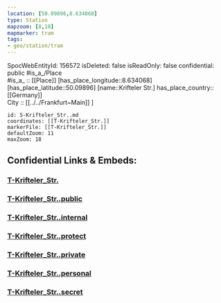 ```yaml
---
location: [50.09896,8.634068] 
type: Station 
mapzoom: [8,18] 
mapmarker: tram 
tags:
- geo/station/tram
---
```

SpocWebEntityId: 156572
isDeleted: false
isReadOnly: false
confidential: public
#is_a_/Place  
#is_a_ :: [[Place]] 
[has_place_longitude::8.634068] 
[has_place_latitude::50.09896] 
[name::Krifteler Str.] 
has_place_country:: [[Germany]]  
City :: [[../../Frankfurt~Main]] ] 


```leaflet
id: S-Krifteler_Str..md
coordinates: [[T-Krifteler_Str.]] 
markerFile: [[T-Krifteler_Str.]] 
defaultZoom: 11 
maxZoom: 18
```


## Confidential Links & Embeds: 

### [T-Krifteler_Str.](/_Standards/Earth/Continent/Europe/Europe~Central/Germany/Germany~West/Hessen/counties~Hessen/Frankfurt~Main/Stations-FFM~T/T-Krifteler_Str..md) 

### [T-Krifteler_Str..public](/_public/Earth/Continent/Europe/Europe~Central/Germany/Germany~West/Hessen/counties~Hessen/Frankfurt~Main/Stations-FFM~T/T-Krifteler_Str..public.md) 

### [T-Krifteler_Str..internal](/_internal/Earth/Continent/Europe/Europe~Central/Germany/Germany~West/Hessen/counties~Hessen/Frankfurt~Main/Stations-FFM~T/T-Krifteler_Str..internal.md) 

### [T-Krifteler_Str..protect](/_protect/Earth/Continent/Europe/Europe~Central/Germany/Germany~West/Hessen/counties~Hessen/Frankfurt~Main/Stations-FFM~T/T-Krifteler_Str..protect.md) 

### [T-Krifteler_Str..private](/_private/Earth/Continent/Europe/Europe~Central/Germany/Germany~West/Hessen/counties~Hessen/Frankfurt~Main/Stations-FFM~T/T-Krifteler_Str..private.md) 

### [T-Krifteler_Str..personal](/_personal/Earth/Continent/Europe/Europe~Central/Germany/Germany~West/Hessen/counties~Hessen/Frankfurt~Main/Stations-FFM~T/T-Krifteler_Str..personal.md) 

### [T-Krifteler_Str..secret](/_secret/Earth/Continent/Europe/Europe~Central/Germany/Germany~West/Hessen/counties~Hessen/Frankfurt~Main/Stations-FFM~T/T-Krifteler_Str..secret.md)


